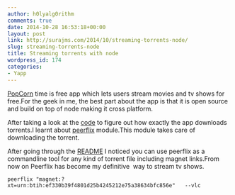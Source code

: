 ```yaml
---
author: h0lyalg0rithm
comments: true
date: 2014-10-28 16:53:18+00:00
layout: post
link: http://surajms.com/2014/10/streaming-torrents-node/
slug: streaming-torrents-node
title: Streaming torrents with node
wordpress_id: 174
categories:
- Yapp
---
```


[PopCorn](https://popcorntime.io/) time is free app which lets users stream movies and tv shows for free.For the geek in me, the best part about the app is that it is open source and build on top of node making it cross platform.

After taking a look at the [code](https://git.popcorntime.io/stash/projects/PT/repos/popcorn-app/browse/package.json) to figure out how exactly the app downloads torrents.I learnt about [peerflix](https://github.com/mafintosh/peerflix) module.This module takes care of downloading the torrent.

After going through the [README](https://github.com/mafintosh/peerflix) I noticed you can use peerflix as a commandline tool for any kind of torrent file including magnet links.From now on Peerflix has become my definitive  way to stream tv shows.

    
    peerflix "magnet:?xt=urn:btih:ef330b39f4801d25b4245212e75a38634bfc856e"   --vlc



